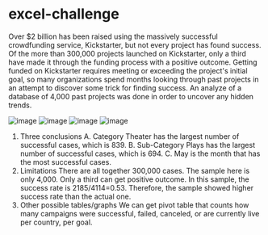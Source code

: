 # excel-challenge
Over $2 billion has been raised using the massively successful crowdfunding service, Kickstarter, but not every project has found success. Of the more than 300,000 projects launched on Kickstarter, only a third have made it through the funding process with a positive outcome.
Getting funded on Kickstarter requires meeting or exceeding the project's initial goal, so many organizations spend months looking through past projects in an attempt to discover some trick for finding success. An analyze of a database of 4,000 past projects was done in order to uncover any hidden trends.

![image](https://user-images.githubusercontent.com/79819331/119152210-1a6bf500-ba1e-11eb-8633-da73989aa201.png)
![image](https://user-images.githubusercontent.com/79819331/119152267-2657b700-ba1e-11eb-82e5-fb38ec3f916c.png)
![image](https://user-images.githubusercontent.com/79819331/119152307-32437900-ba1e-11eb-99a9-617c54b763db.png)
![image](https://user-images.githubusercontent.com/79819331/119152355-3cfe0e00-ba1e-11eb-8207-80499c77a6d9.png)





1.	Three conclusions
A.	Category Theater has the largest number of successful cases, which is 839. 
B.	Sub-Category Plays has the largest number of successful cases, which is 694.
C.	May is the month that has the most successful cases.
2.	Limitations
There are all together 300,000 cases. The sample here is only 4,000. Only a third can get positive outcome. In this sample, the success rate is 2185/4114=0.53. Therefore, the sample showed higher success rate than the actual one.
3.	Other possible tables/graphs
We can get pivot table that counts how many campaigns were successful, failed, canceled, or are currently live per country, per goal.

